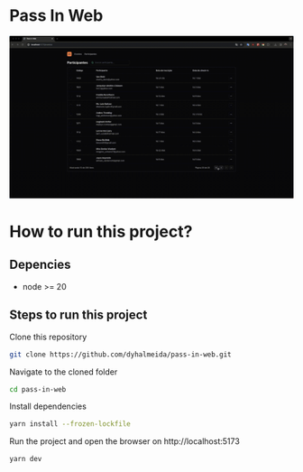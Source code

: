 # Pass In Web

![](./.github/capture.gif)

# How to run this project?

## Depencies

- node >= 20

## Steps to run this project

Clone this repository

```bash
git clone https://github.com/dyhalmeida/pass-in-web.git
```

Navigate to the cloned folder

```bash
cd pass-in-web
```

Install dependencies

```bash
yarn install --frozen-lockfile
```

Run the project and open the browser on http://localhost:5173

```bash
yarn dev
```
